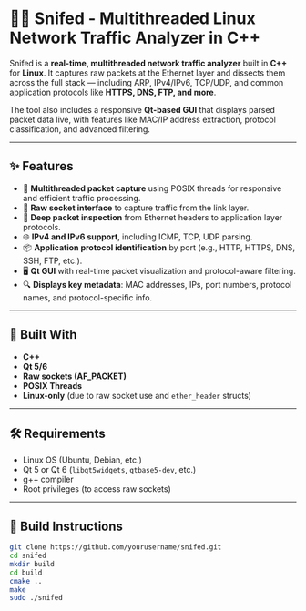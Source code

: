 # 🕵️‍♂️ Snifed - Multithreaded Linux Network Traffic Analyzer in C++

Snifed is a **real-time, multithreaded network traffic analyzer** built in **C++** for **Linux**. It captures raw packets at the Ethernet layer and dissects them across the full stack — including ARP, IPv4/IPv6, TCP/UDP, and common application protocols like **HTTPS, DNS, FTP, and more**.

The tool also includes a responsive **Qt-based GUI** that displays parsed packet data live, with features like MAC/IP address extraction, protocol classification, and advanced filtering.

---

## ✨ Features
 
- 🧵 **Multithreaded packet capture** using POSIX threads for responsive and efficient traffic processing.
- 📡 **Raw socket interface** to capture traffic from the link layer.
- 🧠 **Deep packet inspection** from Ethernet headers to application layer protocols.
- 🌐 **IPv4 and IPv6 support**, including ICMP, TCP, UDP parsing.
- 📦 **Application protocol identification** by port (e.g., HTTP, HTTPS, DNS, SSH, FTP, etc.).
- 🖥️ **Qt GUI** with real-time packet visualization and protocol-aware filtering.
- 🔍 **Displays key metadata**: MAC addresses, IPs, port numbers, protocol names, and protocol-specific info.

---

## 🧱 Built With

- **C++**
- **Qt 5/6**
- **Raw sockets (AF_PACKET)**
- **POSIX Threads**
- **Linux-only** (due to raw socket use and `ether_header` structs)

---

## 🛠️ Requirements

- Linux OS (Ubuntu, Debian, etc.)
- Qt 5 or Qt 6 (`libqt5widgets`, `qtbase5-dev`, etc.)
- g++ compiler
- Root privileges (to access raw sockets)

---

## 🔧 Build Instructions

```bash
git clone https://github.com/yourusername/snifed.git
cd snifed
mkdir build
cd build
cmake ..
make
sudo ./snifed

